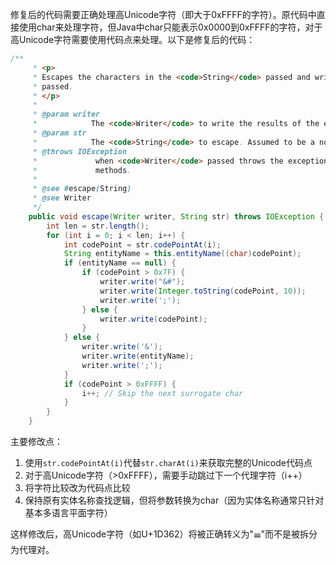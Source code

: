 修复后的代码需要正确处理高Unicode字符（即大于0xFFFF的字符）。原代码中直接使用char来处理字符，但Java中char只能表示0x0000到0xFFFF的字符，对于高Unicode字符需要使用代码点来处理。以下是修复后的代码：

```java
/**
     * <p>
     * Escapes the characters in the <code>String</code> passed and writes the result to the <code>Writer</code>
     * passed.
     * </p>
     * 
     * @param writer
     *            The <code>Writer</code> to write the results of the escaping to. Assumed to be a non-null value.
     * @param str
     *            The <code>String</code> to escape. Assumed to be a non-null value.
     * @throws IOException
     *             when <code>Writer</code> passed throws the exception from calls to the {@link Writer#write(int)}
     *             methods.
     * 
     * @see #escape(String)
     * @see Writer
     */
    public void escape(Writer writer, String str) throws IOException {
        int len = str.length();
        for (int i = 0; i < len; i++) {
            int codePoint = str.codePointAt(i);
            String entityName = this.entityName((char)codePoint);
            if (entityName == null) {
                if (codePoint > 0x7F) {
                    writer.write("&#");
                    writer.write(Integer.toString(codePoint, 10));
                    writer.write(';');
                } else {
                    writer.write(codePoint);
                }
            } else {
                writer.write('&');
                writer.write(entityName);
                writer.write(';');
            }
            if (codePoint > 0xFFFF) {
                i++; // Skip the next surrogate char
            }
        }
    }
```

主要修改点：
1. 使用`str.codePointAt(i)`代替`str.charAt(i)`来获取完整的Unicode代码点
2. 对于高Unicode字符（>0xFFFF），需要手动跳过下一个代理字符（i++）
3. 将字符比较改为代码点比较
4. 保持原有实体名称查找逻辑，但将参数转换为char（因为实体名称通常只针对基本多语言平面字符）

这样修改后，高Unicode字符（如U+1D362）将被正确转义为"&#119650;"而不是被拆分为代理对。
